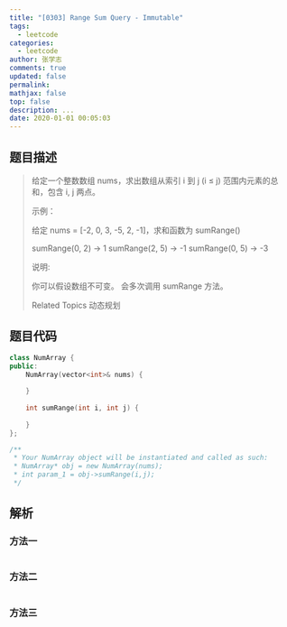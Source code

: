 ```yaml
---
title: "[0303] Range Sum Query - Immutable"
tags:
  - leetcode
categories:
  - leetcode
author: 张学志
comments: true
updated: false
permalink:
mathjax: false
top: false
description: ...
date: 2020-01-01 00:05:03
---
```


## 题目描述

> 给定一个整数数组 nums，求出数组从索引 i 到 j (i ≤ j) 范围内元素的总和，包含 i, j 两点。 
> 
> 示例： 
> 
> 给定 nums = [-2, 0, 3, -5, 2, -1]，求和函数为 sumRange()
> 
> sumRange(0, 2) -> 1
> sumRange(2, 5) -> -1
> sumRange(0, 5) -> -3 
> 
> 说明: 
> 
> 
> 你可以假设数组不可变。 
> 会多次调用 sumRange 方法。 
> 
> Related Topics 动态规划

## 题目代码

```cpp
class NumArray {
public:
    NumArray(vector<int>& nums) {
        
    }
    
    int sumRange(int i, int j) {
        
    }
};

/**
 * Your NumArray object will be instantiated and called as such:
 * NumArray* obj = new NumArray(nums);
 * int param_1 = obj->sumRange(i,j);
 */
```

## 解析

### 方法一

```cpp

```

### 方法二

```cpp

```

### 方法三

```cpp

```

